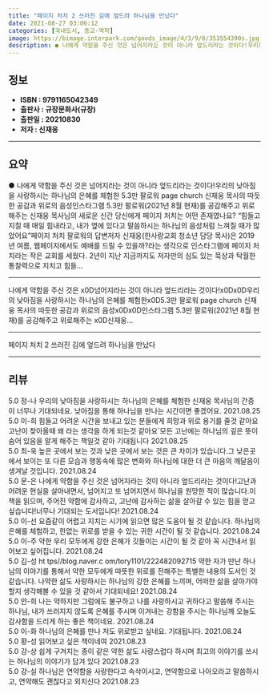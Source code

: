 ```yaml
---
title: "페이지 처치 2 쓰러진 김에 엎드려 하나님을 만났다"
date: 2021-08-27 03:06:12
categories: [국내도서, 종교-역학]
image: https://bimage.interpark.com/goods_image/4/3/9/0/353554390s.jpg
description: ● 나에게 약함을 주신 것은 넘어지라는 것이 아니라 엎드리라는 것이다!우리의 낮아짐을 사랑하시는 하나님의 은혜를 체험한 5.3만 팔로워 page church 신재웅 목사의 따듯한 공감과 위로의 음성인스타그램 5.3만 팔로워(2021년 8월 현재)를 공감해주고 위로해주는 신재웅 목사님의
---
```


## **정보**

- **ISBN : 9791165042349**
- **출판사 : 규장문화사(규장)**
- **출판일 : 20210830**
- **저자 : 신재웅**

------



## **요약**

●  나에게 약함을 주신 것은 넘어지라는 것이 아니라 엎드리라는 것이다!우리의 낮아짐을 사랑하시는 하나님의 은혜를 체험한 5.3만 팔로워 page church 신재웅 목사의 따듯한 공감과 위로의 음성인스타그램 5.3만 팔로워(2021년 8월 현재)를 공감해주고 위로해주는 신재웅 목사님의 새로운 신간 당신에게 페이지 처치는 어떤 존재였나요? “힘들고 지칠 때 매일 힘내라고, 내가 옆에 있다고 말씀하시는 하나님의 음성처럼 느껴질 때가 많았어요”페이지 처치 팔로워의 답변저자 신재웅(한사랑교회 청소년 담당 목사)은 2019년 여름, 웹페이지에서도 예배를 드릴 수 있을까?라는 생각으로 인스타그램에 페이지 처치라는 작은 교회를 세웠다. 2년이 지난 지금까지도 저자만의 심도 있는 묵상과 탁월한 통찰력으로 지치고 힘들...

------

나에게 약함을 주신 것은 x0D넘어지라는 것이 아니라 엎드리라는 것이다!x0Dx0D우리의 낮아짐을 사랑하시는 하나님의 은혜를 체험한x0D5.3만 팔로워 page church 신재웅 목사의 따듯한 공감과 위로의 음성x0Dx0D인스타그램 5.3만 팔로워(2021년 8월 현재)를 공감해주고 위로해주는 x0D신재웅... 

------


페이지 처치 2 쓰러진 김에 엎드려 하나님을 만났다 

------


## **리뷰** 

5.0 정-나 우리의 낮아짐을 사랑하시는 하나님의 은혜를 체험한 신재웅 목사님의 간증이 너무나 기대되네요. 낮아짐을 통해 하나님을 만나는 시간이면 좋겠어요. 2021.08.25 <br/>5.0 이-희 힘들고  어려운 시간을 보내고 있는 분들에게  희망과 위로 용기를 줄것 같아요고난이 찾아올때  왜 라는 생각을 하게 되는것 같아요`모든 고난에는 하나님의 깊은 뜻이 숨어 있음을 알게 해주는 책일것 같아 기대됩니다 2021.08.25 <br/>5.0 최-욱 높은 곳에서 보는 것과 낮은 곳에서 보는 것은 큰 차이가 있습니다.그 낮은곳에서 보이는 또 다른 모습과 행동속에 많은 변화와 하나님에 대한 더 큰 마음의 깨달음이  생겨날 것입니다. 2021.08.24 <br/>5.0 문-은 나에게 약함을 주신 것은 넘어지라는 것이 아니라 엎드리라는 것이다!고난과 어려운 현실을 살아내면서, 넘어지고 또 넘어지면서 하나님을 원망한 적이 많습니다.이 책을 읽으며, 주어진 약함에 감사하고, 고난에 감사하는 삶을 살아갈 수 있는 힘을 얻고 싶습니다!너무나 기대되는 도서입니다! 2021.08.24 <br/>5.0 이-선  요즘같이 어렵고 지치는 시기에 읽으면 많은 도움이 될 것 같습니다. 하나님의 은혜를 체험하고, 한없는 위로를 받을 수 있는 귀한 시간이 될 것 같습니다. 2021.08.24 <br/>5.0 이-주 약한 우리 모두에게 강한 은혜가 깃들이는 시간이 될 것 같아 꼭 시간내서 읽어보고 싶어집니다. 2021.08.24 <br/>5.0 김-성 ht tps//blog.naver.c om/tory1101/222482092715  약한 자가 만난 하나님의 이야기를 통해서 약한 모두에게 따뜻한 위로를 전해주는 특별한 내용의 도서인 것 같습니다. 나약한 삶도 사랑하시는 하나님의 강한 은혜를 느끼며, 어떠한 삶을 살아가야할지 생각해볼 수 있을 것 같아서 기대되네요! 2021.08.24 <br/>5.0 안-희 나는 약하지만 그럼에도 불구하고 나를 사랑하시고 귀하다고 말씀해 주시는 하나님, 내가 쓰러지지 않도록 은혜를 주시며 이겨내는 강함을 주시는 하나님께 오늘도 감사함을 드리게 하는 좋은 책이네요. 2021.08.24 <br/>5.0 이-화 하나님의 은혜를 만나 저도 위로받고 싶네요. 기대됩니다. 2021.08.24 <br/>5.0 황-성 읽어보고 싶은 책이네여 2021.08.23 <br/>5.0 강-상 쉽게 구겨지는 종이 같은 약한 삶도 사랑스럽다 하시며 최고의 이야기를 쓰시는 하나님의 이야기가 담겨 있다 2021.08.23 <br/>5.0 강-실 하나님은 연약함을 사랑한다고 속삭이시고, 연약함으로 나아오라고 말씀하시고, 연약해도 괜찮다고 외치신다 2021.08.23 <br/>